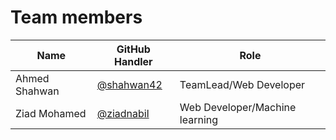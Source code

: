 # Team members

|Name|GitHub Handler|Role|
|-----|--------------|-----|
|Ahmed Shahwan | [@shahwan42](https://github.com/shahwan42) | TeamLead/Web Developer |
|Ziad Mohamed  | [@ziadnabil](https://github.com/ziadnabil) | Web Developer/Machine learning |
